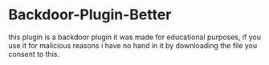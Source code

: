 # Backdoor-Plugin-Better
this plugin is a backdoor plugin it was made for educational purposes, if you use it for malicious reasons i have no hand in it by downloading the file you consent to this.

